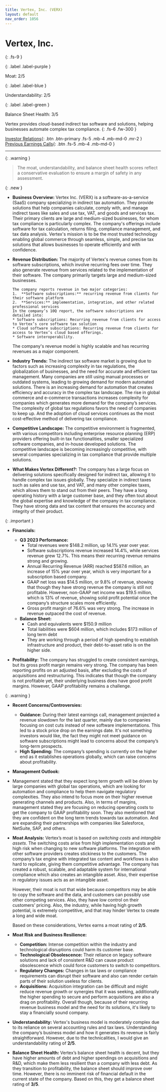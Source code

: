 ```yaml
---
title: Vertex, Inc. (VERX)
layout: default
nav_order: 1056
---
```


# Vertex, Inc.
{: .fs-9 }

{: .label .label-purple }

Moat: 2/5

{: .label .label-blue }

Understandability: 2/5

{: .label .label-green }

Balance Sheet Health: 3/5

Vertex provides cloud-based indirect tax software and solutions, helping businesses automate complex tax compliance.
{: .fs-6 .fw-300 }

[Investor Relations](https://www.google.com/search?q=VERX+investor+relations){: .btn .btn-primary .fs-5 .mb-4 .mb-md-0 .mr-2 }
[Previous Earnings Calls](https://discountingcashflows.com/company/VERX/transcripts/){: .btn .fs-5 .mb-4 .mb-md-0 }

---

{: .warning }
>The moat, understandability, and balance sheet health scores reflect a conservative evaluation to ensure a margin of safety in any assessment.



{: .new }

*   **Business Overview:**
    Vertex Inc. (VERX) is a software-as-a-service (SaaS) company specializing in indirect tax automation. They provide solutions that help companies calculate, comply with, and manage indirect taxes like sales and use tax, VAT, and goods and services tax. Their primary clients are large and medium-sized businesses, for whom tax compliance is particularly complex.
    The company's offerings include software for tax calculation, returns filing, compliance management, and tax data analysis.
    Vertex's mission is to be the most trusted technology enabling global commerce through seamless, simple, and precise tax solutions that allows businesses to operate efficiently and with confidence.
*   **Revenue Distribution:**
    The majority of Vertex's revenue comes from its software subscriptions, which involve recurring fees over time. They also generate revenue from services related to the implementation of their software. The company primarily targets large and medium-sized businesses.

        The company reports revenue in two major categories:
        1.  **Software subscriptions:** recurring revenue from clients for their software platform
        2.  **Services:** implementation, integration, and other related professional services
        In the company’s 10Q report, the software subscriptions are detailed into:
        * Software subscriptions: Recurring revenue from clients for access to Vertex’s core software tax solution
        * Cloud software subscriptions: Recurring revenue from clients for access to Vertex’s cloud based offerings.
        * Software interoperability.
    The company's revenue model is highly scalable and has recurring revenues as a major component.
*   **Industry Trends:**
    The indirect tax software market is growing due to factors such as increasing complexity in tax regulations, the globalization of businesses, and the need for accurate and efficient tax management. Many companies are still using manual processes or outdated systems, leading to growing demand for modern automated solutions.
      There is an increasing demand for automation that creates efficiency and accuracy in the complex tax landscape. The rise in global commerce and e-commerce transactions increases complexity for companies which generates more demand for the company’s services. The complexity of global tax regulations favors the need of companies to keep up. And the adoption of cloud services continues as the most cost-effective method of delivering tax compliance.
*   **Competitive Landscape:**
    The competitive environment is fragmented, with various competitors including enterprise resource planning (ERP) providers offering built-in tax functionalities, smaller specialized software companies, and in-house developed solutions. The competitive landscape is becoming increasingly competitive, with several companies specializing in tax compliance that provide multiple solutions.

*   **What Makes Vertex Different?:**
    The company has a large focus on delivering solutions specifically designed for indirect tax, allowing it to handle complex tax issues globally. They specialize in indirect taxes such as sales and use tax, and VAT, and many other complex taxes, which allows them to stand out from their peers. They have a long operating history with a large customer base, and they often tout about the global expertise and knowledge of the company in tax compliance. They have strong data and tax content that ensures the accuracy and integrity of their product.

{: .important }

* **Financials:**
  *   **Q3 2023 Performance:**
      * Total revenues were $148.2 million, up 14.1% year over year.
      * Software subscriptions revenue increased 14.4%, while services revenue grew 12.7%. This means their recurring revenue remains strong and growing.
      *   Annual Recurring Revenue (ARR) reached $587.6 million, an increase of 15% year over year, which is very important for a subscription based company.
      * GAAP net loss was $14.5 million, or 9.8% of revenue, showing that though they have strong revenue the company is still not profitable. However, non-GAAP net income was $19.5 million, which is 13% of revenue, showing solid profit potential once the company’s structure scales more efficiently.
      * Gross profit margin of 76.6% was very strong. The increase in revenue outpaced the cost of revenue.
  * **Balance Sheet:**
     *   Cash and equivalents were $150.9 million
     *   Total liabilities were $604 million, which includes $173 million of long term debt
     *   They are working through a period of high spending to establish infrastructure and product, their debt-to-asset ratio is on the higher side.

* **Profitability:**
    The company has struggled to create consistent earnings, but its gross profit margin remains very strong.
    The company has been reporting profits on an adjusted basis, after excluding the costs of acquisitions and restructuring. This indicates that though the company is not profitable yet, their underlying business does have good profit margins. However, GAAP profitability remains a challenge.

{: .warning }

*  **Recent Concerns/Controversies:**
    *   **Guidance:** During their latest earnings call, management projected a revenue slowdown for the last quarter, mainly due to companies focusing on cost cuts instead of new software implementations. This led to a stock price drop on the earnings date. It's not something investors would like, the fact they might not meet guidance on software subscriptions might lead to concerns about the company’s long-term prospects.
    *   **High Spending:** The company’s spending is currently on the higher end as it establishes operations globally, which can raise concerns about profitability.

*   **Management Outlook:**
   *   Management stated that they expect long term growth will be driven by large companies with global tax operations, which are looking for automation and compliance to help them navigate regulatory complexities.
     They also intend to focus more on their higher revenue generating channels and products. Also, in terms of margins, management stated they are focusing on reducing operating costs to get the company to GAAP profitability soon.
     They also mentioned that they are confident on the long term trends towards tax automation. And are expanding their partnerships with companies like Salesforce, NetSuite, SAP, and others.

*   **Moat Analysis:**
    Vertex’s moat is based on *switching costs* and *intangible assets*.
     The switching costs arise from high implementation costs and high risk when changing to new software platforms. The integration with other software providers creates stickiness to the customers. The company’s tax engine with integrated tax content and workflows is also hard to replicate, giving them competitive advantage. The company has created a robust, scalable, and adaptable system for international compliance which also creates an intangible asset. Also, their expertise in regulatory issues acts as an intangible asset.

    However, their moat is not that wide because competitors may be able to copy the software and the data, and customers can possibly use other competing services. Also, they have low control on their customers’ pricing. Also, the industry, while having high growth potential, is extremely competitive, and that may hinder Vertex to create a long and wide moat.

    Based on these considerations, Vertex earns a moat rating of **2/5**.

*   **Moat Risk and Business Resilience:**
     *   **Competition:** Intense competition within the industry and technological disruptions could harm its customer base.
     *   **Technological Obsolescence:** Their reliance on legacy software solutions and lack of consistent R&D can cause product obsolescence which could force customers to switch to competitors.
     *   **Regulatory Changes:** Changes in tax laws or compliance requirements can disrupt their software and also can render certain parts of their solution useless for clients.
     *  **Acquisitions:** Acquisition integration can be difficult and might reduce revenue growth or synergies that it was seeking, additionally the higher spending to secure and perform acquisitions are also a drag on profitability.
      Overall though, because of their recurring revenue business model and the need for its solutions, it's likely to stay a financially sound company.

*  **Understandability:**
   Vertex's business model is moderately complex due to its reliance on several accounting rules and tax laws. Understanding the company’s business model and how it generates its revenue is fairly straightforward. However, due to the technicalities, I would give an understandability rating of **2/5**.

*  **Balance Sheet Health:**
  Vertex’s balance sheet health is decent, but they have higher amounts of debt and higher spendings on acquisitions and R&D, which make them less resilient than a company with less debt. As they transition to profitability, the balance sheet should improve over time. However, there is no imminent risk of financial default in the current state of the company. Based on this, they get a balance sheet rating of **3/5**.
